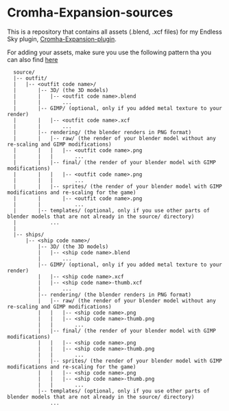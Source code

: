 # Cromha-Expansion-sources

This is a repository that contains all assets (.blend, .xcf files) for my Endless Sky plugin, [Cromha-Expansion-plugin](https://github.com/OcelotWalrus/Cromha-Expansion-plugin).

For adding your assets, make sure you use the following pattern tha you can also find [here](https://github.com/OcelotWalrus/Cromha-Expansion-plugin/wiki/Contributor-Guide#coding-tips)

```
  source/
  |-- outfit/
  |   |-- <outfit code name>/
  |       |-- 3D/ (the 3D models)
  |       |   |-- <outfit code name>.blend
  |       |       ...
  |       |-- GIMP/ (optional, only if you added metal texture to your render)
  |       |   |-- <outfit code name>.xcf
  |       |       ...
  |       |-- rendering/ (the blender renders in PNG format)
  |       |   |-- raw/ (the render of your blender model without any re-scaling and GIMP modifications)
  |       |   |   |-- <outfit code name>.png
  |       |   |       ...
  |       |   |-- final/ (the render of your blender model with GIMP modifications)
  |       |   |   |-- <outfit code name>.png
  |       |   |       ...
  |       |   |-- sprites/ (the render of your blender model with GIMP modifications and re-scaling for the game)
  |       |       |-- <outfit code name>.png
  |       |           ...
  |       |-- templates/ (optional, only if you use other parts of blender models that are not already in the source/ directory)
  |           ...
  |
  |-- ships/
      |-- <ship code name>/
          |-- 3D/ (the 3D models)
          |   |-- <ship code name>.blend
          |       ...
          |-- GIMP/ (optional, only if you added metal texture to your render)
          |   |-- <ship code name>.xcf
          |   |-- <ship code name>-thumb.xcf
          |       ...
          |-- rendering/ (the blender renders in PNG format)
          |   |-- raw/ (the render of your blender model without any re-scaling and GIMP modifications)
          |   |   |-- <ship code name>.png
          |   |   |-- <ship code name>-thumb.png
          |   |       ...
          |   |-- final/ (the render of your blender model with GIMP modifications)
          |   |   |-- <ship code name>.png
          |   |   |-- <ship code name>-thumb.png
          |   |       ...
          |   |-- sprites/ (the render of your blender model with GIMP modifications and re-scaling for the game)
          |   |   |-- <ship code name>.png
          |   |   |-- <ship code name>-thumb.png
          |   |       ...
          |-- templates/ (optional, only if you use other parts of blender models that are not already in the source/ directory)
              ...
```
